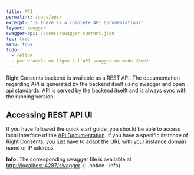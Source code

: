 ```yaml
---
title: API
permalink: /docs/api/
excerpt: "Is there is a complete API Documentation?"
layout: swagger
swagger-api: /assets/swagger-current.json
toc: true
menu: true
todo:
  - relire
  - pas d'accès en ligne à l'API swagger en mode démo?
---
```


Right Consents backend is available as a REST API. The documentation regarding API is generated by the backend itself using swagger and open api standards. API is served by the backend itselft and is always sync with the running version.

## Accessing REST API UI

If you have followed the quick start guide, you should be able to access local interface of the [API Documentation](http://localhost:4287/swagger-ui). If you have a specific instance of Right Consents, you just have to adapt the URL with your instance domain name or IP address.

<i class="fa fa-info-circle"></i> <b>Info:</b> The corresponding swagger file is available at [http://localhost:4287/swagger](http://localhost:4287/swagger).
{: .notice--info}
